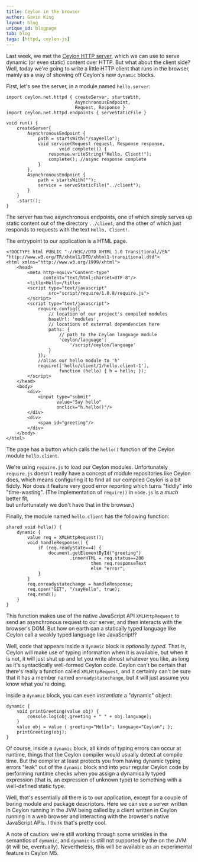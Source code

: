 ```yaml
---
title: Ceylon in the browser
author: Gavin King
layout: blog
unique_id: blogpage
tab: blog
tags: [httpd, ceylon-js]
---
```


Last week, we met the [Ceylon HTTP server](/blog/2013/02/21/httpd/),
which we can use to serve dynamic (or even static) content over HTTP.
But what about the client side? Well, today we're going to write a
little HTTP client that runs in the browser, mainly as a way of
showing off Ceylon's new `dynamic` blocks.

First, let's see the server, in a module named `hello.server`:

<!-- try: -->
    import ceylon.net.httpd { createServer, startsWith, 
                              AsynchronousEndpoint, 
                              Request, Response }
    import ceylon.net.httpd.endpoints { serveStaticFile }
    
    void run() {
        createServer{ 
            AsynchronousEndpoint { 
                path = startsWith("/sayHello"); 
                void service(Request request, Response response, 
                        void complete()) {
                    response.writeString("Hello, Client!");
                    complete(); //async response complete
                }
            },
            AsynchronousEndpoint {
                path = startsWith(""); 
                service = serveStaticFile("../client");
            } 
        }
        .start();
    }

The server has two asynchronous endpoints, one of which simply
serves up static content out of the directory `../client`, and
the other of which just responds to requests with the text 
`Hello, Client!`.

The entrypoint to our application is a HTML page.

<!-- lang: none -->
    <!DOCTYPE html PUBLIC "-//W3C//DTD XHTML 1.0 Transitional//EN"
    "http://www.w3.org/TR/xhtml1/DTD/xhtml1-transitional.dtd">
    <html xmlns="http://www.w3.org/1999/xhtml">
        <head>
            <meta http-equiv="Content-type" 
                  content="text/html;charset=UTF-8"/>
            <title>Hello</title>
            <script type="text/javascript"
                    src="script/require/1.0.8/require.js">
            </script>
            <script type="text/javascript">
                require.config({
                    // location of our project's compiled modules
                    baseUrl: 'modules',
                    // locations of external dependencies here
                    paths: {
                        // path to the Ceylon language module 
                        'ceylon/language': 
                            '/script/ceylon/language'
                    }
                });
                //alias our hello module to 'h'
                require(['hello/client/1/hello.client-1'], 
                        function (hello) { h = hello; });
            </script>
        </head>
        <body>
            <div>
                <input type="submit" 
                       value="Say hello" 
                       onclick="h.hello()"/>
            </div>
            <div>
                <span id="greeting"/>
            </div>
        </body>
    </html>

The page has a button which calls the `hello()` function of the
Ceylon module `hello.client`.

We're using `require.js` to load our Ceylon modules. Unfortunately
`require.js` doesn't really have a concept of module repositories 
like Ceylon does, which means configuring it to find all our 
compiled Ceylon is a bit fiddly. Nor does it feature very good
error reporting which turns "fiddly" into "time-wasting". (The
implementation of `require()` in `node.js` is a _much_ better fit,  
but unfortunately we don't have that in the browser.)

Finally, the module named `hello.client` has the following function:

<!-- try: -->
    shared void hello() {
        dynamic {
            value req = XMLHttpRequest();       
            void handleResponse() {
                if (req.readyState==4) {
                    document.getElementById("greeting")
                            .innerHTML = req.status==200 
                                    then req.responseText 
                                    else "error";
                }
            }
            req.onreadystatechange = handleResponse;
            req.open("GET", "/sayHello", true);
            req.send();
        }
    }

This function makes use of the native JavaScript API `XMLHttpRequest` 
to send an asynchronous request to our server, and then interacts 
with the browser's DOM. But how on earth can a statically typed 
language like Ceylon call a weakly typed language like JavaScript!?

Well, code that appears inside a `dynamic` block is _optionally typed_.
That is, Ceylon will make use of typing information when it is 
available, but when it is not, it will just shut up and let you write
almost whatever you like, as long as it's syntactically well-formed 
Ceylon code. Ceylon can't be certain that there's really a function
called `XMLHttpRequest`, and it certainly can't be sure that it has a 
member named `onreadystatechange`, but it will just assume you know 
what you're doing.

Inside a `dynamic` block, you can even _instantiate_ a "dynamic" 
object:

<!-- try: -->
    dynamic {
        void printGreeting(value obj) {
            console.log(obj.greeting + " " + obj.language);
        }
        value obj = value { greeting="Hello"; language="Ceylon"; };
        printGreeting(obj);
    } 

Of course, inside a `dynamic` block, all kinds of typing errors can
occur at runtime, things that the Ceylon compiler would usually detect
at compile time. But the compiler at least protects you from having
dynamic typing errors "leak" out of the `dynamic` block and into your
regular Ceylon code by performing runtime checks when you assign a
dynamically typed expression (that is, an expression of unknown type)
to something with a well-defined static type.

Well, that's essentially all there is to our application, except for
a couple of boring module and package descriptors. Here we can see a
server written in Ceylon running in the JVM being called by a client
written in Ceylon running in a web browser and interacting with the
browser's native JavaScript APIs. I think that's pretty cool.

A note of caution: we're still working through some wrinkles in the 
semantics of `dymamic`, and `dynamic` is still not supported by the
on the JVM (it will be, eventually). Nevertheless, this will be 
available as an experimental feature in Ceylon M5.
